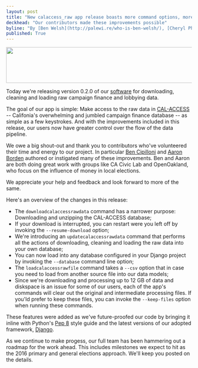 ```yaml
---
layout: post
title: "New calaccess_raw app release boasts more command options, more flexibility for users"
deckhead: "Our contributors made these improvements possible"
byline: "By [Ben Welsh](http://palewi.re/who-is-ben-welsh/), [Cheryl Phillips](http://www.twitter.com/cephillips), [Aaron Williams](http://aboutaaron.com/), [Jennifer LaFleur](https://twitter.com/j_la28) and [James Gordon](https://twitter.com/je_gordon)"
published: True
---
```


<img style="-webkit-user-select: none; cursor: zoom-in;" src="/img/cli_2.gif" width="543" height="97">

Today we're releasing version 0.2.0 of our [software](http://django-calaccess-raw-data.californiacivicdata.org/en/latest/) for downloading, cleaning and loading raw campaign finance and lobbying data.

The goal of our app is simple: Make access to the raw data in [CAL-ACCESS](http://cal-access.ss.ca.gov/) -- Califonia's overwhelming and jumbled campaign finance database -- as simple as a few keystrokes. And with the improvements included in this release, our users now have greater control over the flow of the data pipeline.

We owe a big shout-out and thank you to contributors who've volunteered their time and energy to our project. In particular [Ben Cipilloni](https://github.com/bcipolli/) and [Aaron Borden](https://github.com/adborden) authored or instigated many of these improvements. Ben and Aaron are both doing great work with groups like CA Civic Lab and OpenOakland, who focus on the influence of money in local elections. 

We appreciate your help and feedback and look forward to more of the same.

Here's an overview of the changes in this release:

*	The `downloadcalaccessrawdata` command has a narrower purpose: Downloading and unzipping the CAL-ACCESS database;
*	If your download is interrupted, you can restart were you left off by invoking the `--resume-download` option;
*	We're introducing an `updatecalaccessrawdata` command that performs all the actions of downloading, cleaning and loading the raw data into your own database;
*	You can now load into any database configured in your Django project by invoking the `--database` command line option;
*	The `loadcalaccessrawfile` command takes a `--csv` option that in case you need to load from another source file into our data models;
*	Since we're downloading and processing up to 12 GB of data and diskspace is an issue for some of our users, each of the app's commands will clear out the original and intermediate processing files. If you'ld prefer to keep these files, you can invoke the `--keep-files` option when running these commands.

These features were added as we've future-proofed our code by bringing it inline with Python's [Pep 8](https://www.python.org/dev/peps/pep-0008/) style guide and the latest versions of our adopted framework, [Django](https://www.djangoproject.com/).

As we continue to make progess, our full team has been hammering out a roadmap for the work ahead. This includes milestones we expect to hit as the 2016 primary and general elections approach. We'll keep you posted on the details.
